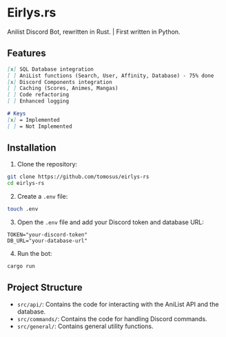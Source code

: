 
# Eirlys.rs

Anilist Discord Bot, rewritten in Rust. | First written in Python.

## Features

```markdown
[x] SQL Database integration
[ ] AniList functions (Search, User, Affinity, Database) - 75% done
[x] Discord Components integration
[ ] Caching (Scores, Animes, Mangas)
[ ] Code refactoring
[ ] Enhanced logging

# Keys
[x] = Implemented
[ ] = Not Implemented
```

## Installation

1. Clone the repository:

```bash
git clone https://github.com/tomosus/eirlys-rs
cd eirlys-rs
```

2. Create a `.env` file:

```bash
touch .env
```

3. Open the `.env` file and add your Discord token and database URL:

```env
TOKEN="your-discord-token"
DB_URL="your-database-url"
```

4. Run the bot:

```bash
cargo run
```

## Project Structure

- `src/api/`: Contains the code for interacting with the AniList API and the database.
- `src/commands/`: Contains the code for handling Discord commands.
- `src/general/`: Contains general utility functions.
